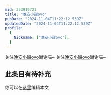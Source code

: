 ```yaml
---
mid: 353919721
title: "晚安小甜ovo"
pubDate: "2024-11-04T11:22:12.539Z"
updatedDate: "2024-11-04T11:22:12.539Z"
profile:
  {
    Nickname: ["晚安小甜ovo"],
  }
---
```


关注[晚安小甜ovo](https://space.bilibili.com/353919721)谢谢喵~ 关注[晚安小甜ovo](https://space.bilibili.com/353919721)谢谢喵~

## 此条目有待补充
你可以在[这里](https://github.com/Yuhanawa/VTuber.ICU-Content/edit/master/v/晚安小甜ovo/index.md)编辑本文
